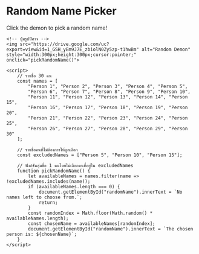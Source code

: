 <!DOCTYPE html>
<html lang="en">
<head>
    <meta charset="UTF-8">
    <meta name="viewport" content="width=device-width, initial-scale=1.0">
    <title>Random Name Picker with Demon</title>
</head>
<body>
    <h1>Random Name Picker</h1>
    <p id="randomName">Click the demon to pick a random name!</p>
    
    <!-- ปุ่มรูปปีศาจ -->
    <img src="https://drive.google.com/uc?export=view&id=1_GSH_yEm9J7E_zbiolN0Zy5zp-t1hwBm" alt="Random Demon" style="width:300px;height:300px;cursor:pointer;" onclick="pickRandomName()">

    <script>
        // รายชื่อ 30 คน
        const names = [
            "Person 1", "Person 2", "Person 3", "Person 4", "Person 5",
            "Person 6", "Person 7", "Person 8", "Person 9", "Person 10",
            "Person 11", "Person 12", "Person 13", "Person 14", "Person 15",
            "Person 16", "Person 17", "Person 18", "Person 19", "Person 20",
            "Person 21", "Person 22", "Person 23", "Person 24", "Person 25",
            "Person 26", "Person 27", "Person 28", "Person 29", "Person 30"
        ];

        // รายชื่อคนที่ไม่ต้องการให้ถูกเลือก
        const excludedNames = ["Person 5", "Person 10", "Person 15"];

        // ฟังก์ชันสุ่มชื่อ 1 คนโดยไม่เลือกคนที่อยู่ใน excludedNames
        function pickRandomName() {
            let availableNames = names.filter(name => !excludedNames.includes(name));
            if (availableNames.length === 0) {
                document.getElementById("randomName").innerText = `No names left to choose from.`;
                return;
            }
            const randomIndex = Math.floor(Math.random() * availableNames.length);
            const chosenName = availableNames[randomIndex];
            document.getElementById("randomName").innerText = `The chosen person is: ${chosenName}`;
        }
    </script>
</body>
</html>
